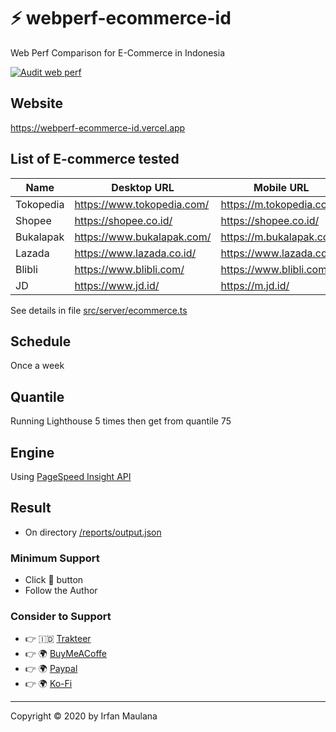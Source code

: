 # ⚡️ webperf-ecommerce-id

Web Perf Comparison for E-Commerce in Indonesia

[![Audit web perf](https://github.com/mazipan/webperf-ecommerce-id/workflows/Audit%20web%20perf/badge.svg?branch=master)](https://github.com/mazipan/webperf-ecommerce-id/actions)

## Website

https://webperf-ecommerce-id.vercel.app

## List of E-commerce tested

| Name      | Desktop URL                | Mobile URL                         |
| --------- | -------------------------- | ---------------------------------- |
| Tokopedia | https://www.tokopedia.com/ | https://m.tokopedia.com/           |
| Shopee    | https://shopee.co.id/      | https://shopee.co.id/     					|
| Bukalapak | https://www.bukalapak.com/ | https://m.bukalapak.com/           |
| Lazada    | https://www.lazada.co.id/  | https://www.lazada.co.id/ 					|
| Blibli    | https://www.blibli.com/    | https://www.blibli.com/   					|
| JD        | https://www.jd.id/         | https://m.jd.id/                   |

See details in file [src/server/ecommerce.ts](https://github.com/mazipan/webperf-ecommerce-id/blob/master/src/cronjob/ecommerce.ts)

## Schedule

Once a week

## Quantile

Running Lighthouse 5 times then get from quantile 75

## Engine

Using [PageSpeed Insight API](https://developers.google.com/speed/docs/insights/v5/get-started)

## Result

- On directory [/reports/output.json](https://github.com/mazipan/webperf-ecommerce-id/blob/master/reports/output.json)

### Minimum Support

- Click 🌟 button
- Follow the Author

### Consider to Support

- 👉 🇮🇩 [Trakteer](https://trakteer.id/mazipan?utm_source=github)
- 👉 🌍 [BuyMeACoffe](https://www.buymeacoffee.com/mazipan?utm_source=github)
- 👉 🌍 [Paypal](https://www.paypal.me/mazipan?utm_source=github)
- 👉 🌍 [Ko-Fi](https://ko-fi.com/mazipan)

---

Copyright © 2020 by Irfan Maulana
